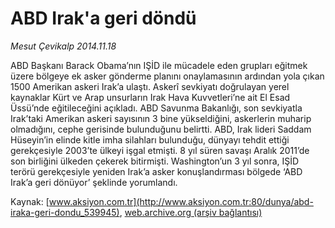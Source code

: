 # ABD Irak'a geri döndü

*Mesut Çevikalp 2014.11.18*

<div class="pNewsDetailMainContent" itemprop="articleBody">
 <p>
  ABD Başkanı Barack Obama’nın IŞİD ile mücadele eden grupları eğitmek üzere bölgeye ek asker gönderme planını onaylamasının ardından yola çıkan 1500 Amerikan askeri Irak’a ulaştı. Askerî sevkiyatı doğrulayan yerel kaynaklar Kürt ve Arap unsurların Irak Hava Kuvvetleri’ne ait El Esad Üssü’nde eğitileceğini açıkladı. ABD Savunma Bakanlığı, son sevkiyatla Irak’taki Amerikan askeri sayısının 3 bine yükseldiğini, askerlerin muharip olmadığını, cephe gerisinde bulunduğunu belirtti. ABD, Irak lideri Saddam Hüseyin’in elinde kitle imha silahları bulunduğu, dünyayı tehdit ettiği gerekçesiyle 2003’te ülkeyi işgal etmişti. 8 yıl süren savaşı Aralık 2011’de son birliğini ülkeden çekerek bitirmişti. Washington’un 3 yıl sonra, IŞİD terörü gerekçesiyle yeniden Irak’a asker konuşlandırması bölgede ‘ABD Irak’a geri dönüyor’ şeklinde yorumlandı.
 </p>
</div>


Kaynak: [www.aksiyon.com.tr](http://www.aksiyon.com.tr:80/dunya/abd-iraka-geri-dondu_539945), [web.archive.org (arşiv bağlantısı)](http://web.archive.org/web/20141204063637/http://www.aksiyon.com.tr:80/dunya/abd-iraka-geri-dondu_539945)
